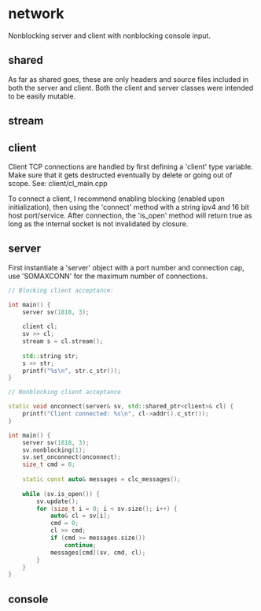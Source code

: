 # network
Nonblocking server and client with nonblocking console input.

## shared
As far as shared goes, these are only headers and source files included in both the server and client.
Both the client and server classes were intended to be easily mutable.

## stream

## client
Client TCP connections are handled by first defining a 'client' type variable. Make sure that it gets destructed eventually by delete or going out of scope.
See: client/cl_main.cpp

To connect a client, I recommend enabling blocking (enabled upon initialization), then using the 'connect' method with a string ipv4 and 16 bit host port/service.
After connection, the 'is_open' method will return true as long as the internal socket is not invalidated by closure.

## server
First instantiate a 'server' object with a port number and connection cap, use 'SOMAXCONN' for the maximum number of connections.

```cpp
// Blocking client acceptance:

int main() {
	server sv(1818, 3);
	
	client cl;
	sv >> cl;
	stream s = cl.stream();
	
	std::string str;
	s >> str;
	printf("%s\n", str.c_str());
}
```

```cpp
// Nonblocking client acceptance

static void onconnect(server& sv, std::shared_ptr<client>& cl) {
	printf("Client connected: %s\n", cl->addr().c_str());
}

int main() {
	server sv(1818, 3);
	sv.nonblocking(1);
	sv.set_onconnect(onconnect);
	size_t cmd = 0;
	
	static const auto& messages = clc_messages();
	
	while (sv.is_open()) {
		sv.update();
		for (size_t i = 0; i < sv.size(); i++) {
			auto& cl = sv[i];
			cmd = 0;
			cl >> cmd;
			if (cmd >= messages.size())
				continue;
			messages[cmd](sv, cmd, cl);
		}
	}
}
```

## console
